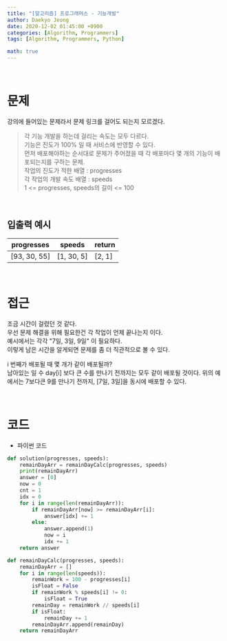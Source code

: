 ```yaml
---
title: "[알고리즘] 프로그래머스 - 기능개발"
author: Daekyo Jeong
date: 2020-12-02 01:45:00 +0900
categories: [Algorithm, Programmers]
tags: [Algorithm, Programmers, Python]

math: true
---
```



<br/>

# **문제**

강의에 들어있는 문제라서 문제 링크를 걸어도 되는지 모르겠다.

> 각 기능 개발을 하는데 걸리는 속도는 모두 다르다.   
> 기능은 진도가 100% 일 때 서비스에 반영할 수 있다.      
> 먼저 배포해야하는 순서대로 문제가 주어졌을 때 각 배포마다 몇 개의 기능이 배포되는지를 구하는 문제.     
> 작업의 진도가 적한 배열 : progresses   
> 각 작업의 개발 속도 배열 : speeds      
> 1 <= progresses, speeds의 길이 <= 100    


<br/>

## **입출력 예시**



| progresses   | speeds | return |
|----------|----|--------|
| [93, 30, 55]  | [1, 30, 5] | [2, 1]  |



<br/>

# **접근**

조금 시간이 걸렸던 것 같다.   
우선 문제 해결을 위해 필요한건 각 작업이 언제 끝나는지 이다.   
예시에서는 각각 "7일, 3일, 9일" 이 필요하다.   
이렇게 남은 시간을 알게되면 문제를 좀 더 직관적으로 볼 수 있다.   

i 번째가 배포될 때 몇 개가 같이 배포될까?   
남아있는 일 수 day[i] 보다 큰 수를 만나기 전까지는 모두 같이 배포될 것이다.
위의 예에서는 7보다큰 9를 만나기 전까지, [7일, 3일]을 동시에 배포할 수 있다.





<br/>

# **코드**

- 파이썬 코드   

```py
def solution(progresses, speeds):
    remainDayArr = remainDayCalc(progresses, speeds)
    print(remainDayArr)
    answer = [0]
    now = 0
    cnt = 1
    idx = 0
    for i in range(len(remainDayArr)):
        if remainDayArr[now] >= remainDayArr[i]:
            answer[idx] += 1
        else:
            answer.append(1)
            now = i
            idx += 1
    return answer

def remainDayCalc(progresses, speeds):
    remainDayArr = []
    for i in range(len(speeds)):
        remainWork = 100 - progresses[i]
        isFloat = False
        if remainWork % speeds[i] != 0:
            isFloat = True
        remainDay = remainWork // speeds[i]
        if isFloat:
            remainDay += 1
        remainDayArr.append(remainDay)
    return remainDayArr
```
<br/>
